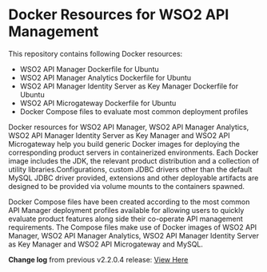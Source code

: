 # Docker Resources for WSO2 API Management

This repository contains following Docker resources:

- WSO2 API Manager Dockerfile for Ubuntu
- WSO2 API Manager Analytics Dockerfile for Ubuntu
- WSO2 API Manager Identity Server as Key Manager Dockerfile for Ubuntu
- WSO2 API Microgateway Dockerfile for Ubuntu
- Docker Compose files to evaluate most common deployment profiles

Docker resources for WSO2 API Manager, WSO2 API Manager Analytics, WSO2 API Manager Identity Server as Key Manager and
WSO2 API Microgateway help you build generic Docker images for deploying the corresponding product servers in containerized environments.
Each Docker image includes the JDK, the relevant product distribution and a collection of utility libraries.Configurations, custom JDBC
drivers other than the default MySQL JDBC driver provided, extensions and other deployable artifacts are designed to be
provided via volume mounts to the containers spawned.

Docker Compose files have been created according to the most common API Manager deployment profiles available for allowing users to quickly evaluate
product features along side their co-operate API management requirements. The Compose files make use of
Docker images of WSO2 API Manager, WSO2 API Manager Analytics, WSO2 API Manager Identity Server as Key Manager and WSO2 API Microgateway and MySQL.

**Change log** from previous v2.2.0.4 release: [View Here](CHANGELOG.md)
